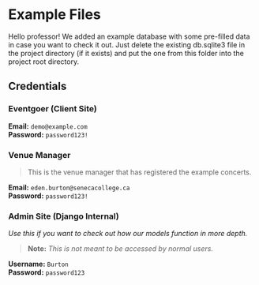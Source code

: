 # Example Files
Hello professor! We added an example database with some pre-filled data in case you want to check
it out. Just delete the existing db.sqlite3 file in the project directory (if it exists)
and put the one from this folder into the project root directory.

## Credentials  
### Eventgoer (Client Site)  
**Email:** `demo@example.com`  
**Password:** `password123!`  
### Venue Manager  
> This is the venue manager that has registered the example concerts.  

**Email:** `eden.burton@senecacollege.ca`  
**Password:** `password123!`  
### Admin Site (Django Internal)  
_Use this if you want to check out how our models function in more depth._  
> **Note:** _This is not meant to be accessed by normal users._  

**Username:** `Burton`  
**Password:** `password123`  